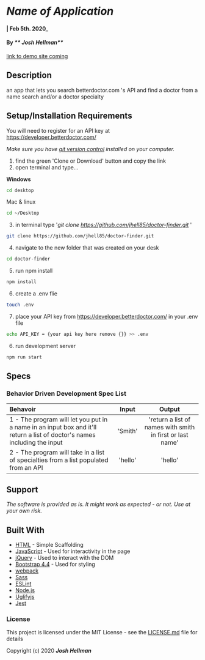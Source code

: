 # _Name of Application_

#### | Feb 5th. 2020_

#### By _** Josh Hellman**_
[link to demo site coming](#)

## Description
an app that lets you search betterdoctor.com 's API and find a doctor from a name search and/or a doctor specialty
## Setup/Installation Requirements

You will need to register for an API key at 
https://developer.betterdoctor.com/


_Make sure you have [git version control](https://git-scm.com/downloads) installed on your computer._

1. find the green 'Clone or Download' button and copy the link
2. open terminal and type...

**Windows**
```sh 
cd desktop
```

 Mac & linux 
 ```sh
 cd ~/Desktop
 ```

 3. in terminal type '_git clone https://github.com/jhell85/doctor-finder.git_ '

```sh
git clone https://github.com/jhell85/doctor-finder.git
```

4. navigate to the new folder that was created on your desk
```sh
cd doctor-finder
```

5. run npm install
```sh
npm install
```
6. create a .env flie 
```sh
touch .env 
```
7. place your API key from https://developer.betterdoctor.com/ in your .env file
```sh
echo API_KEY = {your api key here remove {}} >> .env
```

6. run development server
```sh
npm run start
```



## Specs
### Behavior Driven Development Spec List

Behavoir | Input | Output
:---------|:------:|:------:
|1 - The program will let you put in a name in an input box and it'll return a list of doctor's names including the input | 'Smith' | 'return a list of names with smith in first or last name' |
|2 - The program will take in a list of specialties from a list populated from an API | 'hello' | 'hello' |



## Support 

_The software is provided as is. It might work as expected - or not. Use at your own risk._


## Built With

* [HTML](https://developer.mozilla.org/en-US/docs/Web/HTML) - Simple Scaffolding
* [JavaScript](https://developer.mozilla.org/en-US/docs/Web/JavaScript) - Used for interactivity in the page
* [jQuery](https://jquery.com/) - Used to interact with the DOM
* [Bootstrap 4.4](https://getbootstrap.com/) - Used for styling
* [webpack](https://webpack.js.org/)
* [Sass](https://sass-lang.com/)
* [ESLint](https://eslint.org/)
* [Node.js](https://nodejs.org/en/)
* [Uglifyjs](https://www.uglifyjs.net/)
* [Jest](https://jestjs.io/)


### License

This project is licensed under the MIT License - see the [LICENSE.md](LICENSE.md) file for details

Copyright (c) 2020 **_Josh Hellman_**